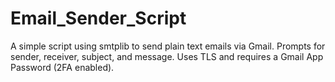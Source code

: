 # Email_Sender_Script
 A simple script using smtplib to send plain text emails via Gmail. Prompts for sender, receiver, subject, and message. Uses TLS and requires a Gmail App Password (2FA enabled). 
